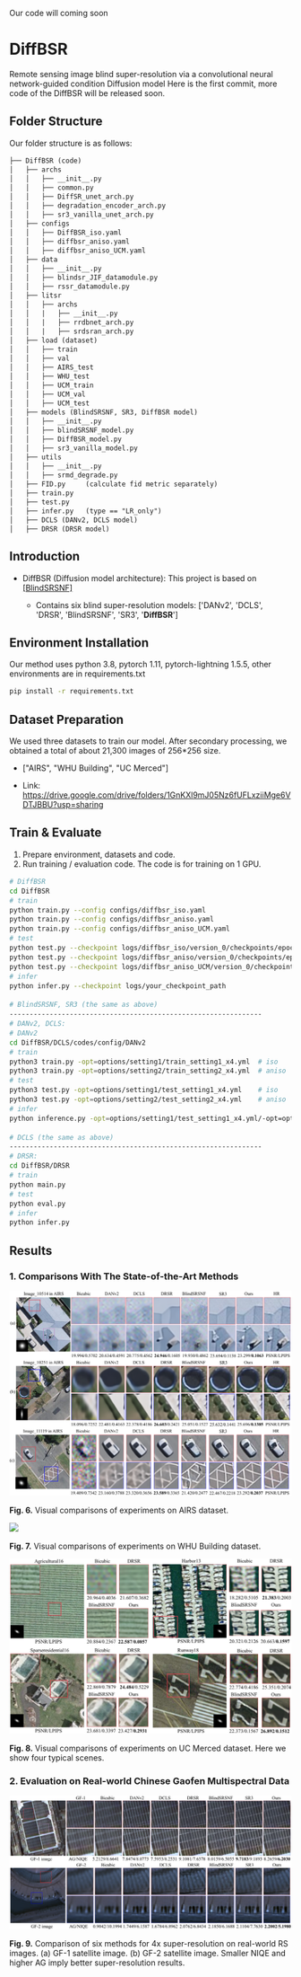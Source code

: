 Our code will coming soon

# DiffBSR
Remote sensing image blind super-resolution via a convolutional neural network-guided condition Diffusion model
Here is the first commit, more code of the DiffBSR will be released soon.

## Folder Structure

Our folder structure is as follows:

```
├── DiffBSR (code)
│   ├── archs
│   │   ├── __init__.py
│   │   ├── common.py
│   │   ├── DiffSR_unet_arch.py
│   │   ├── degradation_encoder_arch.py
│   │   ├── sr3_vanilla_unet_arch.py
│   ├── configs
│   │   ├── DiffBSR_iso.yaml
│   │   ├── diffbsr_aniso.yaml
│   │   ├── diffbsr_aniso_UCM.yaml
│   ├── data
│   │   ├── __init__.py
│   │   ├── blindsr_JIF_datamodule.py
│   │   ├── rssr_datamodule.py
│   ├── litsr
│   │   ├── archs
│   │   |   ├── __init__.py
│   │   |   ├── rrdbnet_arch.py
│   │   |   ├── srdsran_arch.py
│   ├── load (dataset)
│   │   ├── train
│   │   ├── val
│   │   ├── AIRS_test
│   │   ├── WHU_test
│   │   ├── UCM_train
│   │   ├── UCM_val
│   │   ├── UCM_test
│   ├── models (BlindSRSNF, SR3, DiffBSR model)
│   │   ├── __init__.py
│   │   ├── blindSRSNF_model.py
│   │   ├── DiffBSR_model.py
│   │   ├── sr3_vanilla_model.py
│   ├── utils
│   │   ├── __init__.py
│   │   ├── srmd_degrade.py
│   ├── FID.py     (calculate fid metric separately)
│   ├── train.py
│   ├── test.py
│   ├── infer.py   (type == "LR_only")
│   ├── DCLS (DANv2, DCLS model)
│   ├── DRSR (DRSR model)
```

## Introduction

- DiffBSR (Diffusion model architecture): This project is based on [[BlindSRSNF]](https://github.com/hanlinwu/BlindSRSNF)

  - Contains six blind super-resolution models: ['DANv2', 'DCLS', 'DRSR', 'BlindSRSNF', 'SR3', '**DiffBSR**']


## Environment Installation

Our method uses python 3.8, pytorch 1.11, pytorch-lightning 1.5.5, other environments are in requirements.txt

```bash
pip install -r requirements.txt
```

## Dataset Preparation

We used three datasets to train our model. After secondary processing, we obtained a total of about 21,300 images of 256*256 size. 



- ["AIRS", "WHU Building", "UC Merced"]

- Link:   https://drive.google.com/drive/folders/1GnKXl9mJ05Nz6fUFLxziiMge6VDTJBBU?usp=sharing 

  

## Train & Evaluate

1. Prepare environment, datasets and code.
2. Run training / evaluation code. The code is for training on 1 GPU.

```bash
# DiffBSR
cd DiffBSR 
# train
python train.py --config configs/diffbsr_iso.yaml
python train.py --config configs/diffbsr_aniso.yaml
python train.py --config configs/diffbsr_aniso_UCM.yaml
# test
python test.py --checkpoint logs/diffbsr_iso/version_0/checkpoints/epoch=399-step=799999.ckpt
python test.py --checkpoint logs/diffbsr_aniso/version_0/checkpoints/epoch=399-step=799999.ckpt
python test.py --checkpoint logs/diffbsr_aniso_UCM/version_0/checkpoints/epoch=399-step=799999.ckpt
# infer
python infer.py --checkpoint logs/your_checkpoint_path

# BlindSRSNF, SR3 (the same as above)
---------------------------------------------------------------
# DANv2, DCLS:
# DANv2
cd DiffBSR/DCLS/codes/config/DANv2
# train
python3 train.py -opt=options/setting1/train_setting1_x4.yml  # iso
python3 train.py -opt=options/setting2/train_setting2_x4.yml  # aniso
# test
python3 test.py -opt=options/setting1/test_setting1_x4.yml    # iso
python3 test.py -opt=options/setting2/test_setting2_x4.yml    # aniso
# infer
python inference.py -opt=options/setting1/test_setting1_x4.yml/-opt=options/setting2/test_setting2_x4.yml

# DCLS (the same as above)
---------------------------------------------------------------
# DRSR:
cd DiffBSR/DRSR
# train
python main.py
# test
python eval.py
# infer
python infer.py

```


## Results

### 1. Comparisons With The State-of-the-Art Methods


![](results_img/AIRS.png)

**Fig. 6.** Visual comparisons of experiments on AIRS dataset.




![](results_img/WHU.png)

**Fig. 7.** Visual comparisons of experiments on WHU Building dataset.




![](results_img/UCM.png)

**Fig. 8.** Visual comparisons of experiments on UC Merced dataset. Here we show four typical scenes.





### 2. Evaluation on Real-world Chinese Gaofen Multispectral Data

![](results_img/GF-1-2.png)

**Fig. 9.** Comparison of six methods for 4x super-resolution on real-world RS images. (a) GF-1 satellite image. (b) GF-2 satellite image. Smaller NIQE and higher AG imply better super-resolution results.
